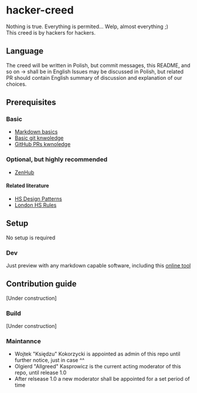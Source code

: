 # hacker-creed
Nothing is true. Everything is permited... Welp, almost everything ;)       
This creed is by hackers for hackers.

## Language
The creed will be written in Polish, but commit messages, this README, and so on -> shall be in English
Issues may be discussed in Polish, but related PR should contain English summary of discussion and explanation of our choices.

## Prerequisites

### Basic
+ [Markdown basics](https://github.com/adam-p/markdown-here/wiki/Markdown-Cheatsheet)
+ [Basic git knwoledge](https://www.youtube.com/watch?v=0fKg7e37bQE)
+ [GitHub PRs kwnoledge](https://www.youtube.com/watch?v=oFYyTZwMyAg)

### Optional, but highly recommended
+ [ZenHub](https://www.zenhub.com/)

#### Related literature
+ [HS Design Patterns](https://wiki.hackerspaces.org/Design_Patterns)
+ [London HS Rules](https://wiki.london.hackspace.org.uk/view/Rules)

## Setup

No setup is required

### Dev

Just preview with any markdown capable software, including this [online tool](http://dillinger.io/)

## Contribution guide

[Under construction]

### Build

[Under construction]

### Maintannce

- Wojtek "Księdzu" Kokorzycki is appointed as admin of this repo until further notice, just in case ^^
- Olgierd "Allgreed" Kasprowicz is the current acting moderator of this repo, until release 1.0
- After relsease 1.0 a new moderator shall be appointed for a set period of time